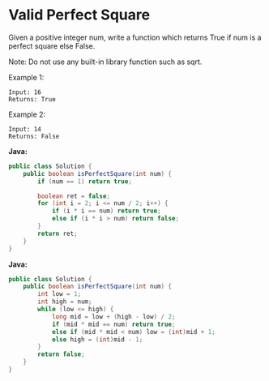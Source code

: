 # Valid Perfect Square

Given a positive integer num, write a function which returns True if num is a perfect square else False.

Note: Do not use any built-in library function such as sqrt.

Example 1:

    Input: 16
    Returns: True

Example 2:

    Input: 14
    Returns: False

**Java:**
```java
public class Solution {
    public boolean isPerfectSquare(int num) {
        if (num == 1) return true;

        boolean ret = false;
        for (int i = 2; i <= num / 2; i++) {
            if (i * i == num) return true;
            else if (i * i > num) return false;
        }
        return ret;
    }
}
```

**Java:**
```java
public class Solution {
    public boolean isPerfectSquare(int num) {
        int low = 1;
        int high = num;
        while (low <= high) {
            long mid = low + (high - low) / 2;
            if (mid * mid == num) return true;
            else if (mid * mid < num) low = (int)mid + 1;
            else high = (int)mid - 1;
        }
        return false;
    }
}
```
